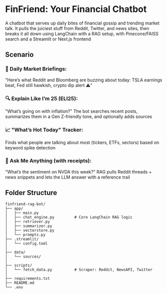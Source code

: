 # FinFriend: Your Financial Chatbot
A chatbot that serves up daily bites of financial gossip and trending market talk. It pulls the juiciest stuff from Reddit, Twitter, and news sites, then breaks it all down using LangChain with a RAG setup, with Pinecone/FAISS search and a Streamlit or Next.js frontend

## Scenario
### 📰 Daily Market Briefings:
"Here’s what Reddit and Bloomberg are buzzing about today: TSLA earnings beat, Fed still hawkish, crypto dip alert ⚠️"

### 🔍 Explain Like I’m 25 (ELI25):
"What’s going on with inflation?"
The bot searches recent posts, summarizes them in a Gen Z-friendly tone, and optionally adds sources

### 📈 "What’s Hot Today" Tracker:
Finds what people are talking about most (tickers, ETFs, sectors) based on keyword spike detection

### 🤔 Ask Me Anything (with receipts):
"What’s the sentiment on NVDA this week?"
RAG pulls Reddit threads + news snippets and lets the LLM answer with a reference trail

## Folder Structure
```
finfriend-rag-bot/
├── app/
│   ├── main.py             
│   ├── chat_engine.py         # Core LangChain RAG logic
│   ├── retriever.py         
│   ├── summarizer.py          
│   ├── vectorstore.py         
│   └── prompts.py
├── .streamlit/                 
│   └── config.toml   
│
├── data/
│   └── sources/               
│
├── scripts/
│   └── fetch_data.py          # Scraper: Reddit, NewsAPI, Twitter
│
├── requirements.txt
├── README.md
└── .env                       
```
